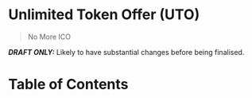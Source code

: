 # Unlimited Token Offer (UTO)
> No More ICO

_**DRAFT ONLY:**_ Likely to have substantial changes before being finalised.

# Table of Contents
